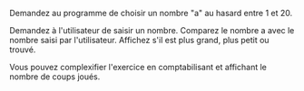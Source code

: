 Demandez au programme de choisir un nombre "a" au hasard entre 1 et 20.

Demandez à l'utilisateur de saisir un nombre. Comparez le nombre a avec le nombre saisi par l'utilisateur. Affichez s'il est plus grand, plus petit ou trouvé.

Vous pouvez complexifier l'exercice en comptabilisant et affichant le nombre de coups joués.